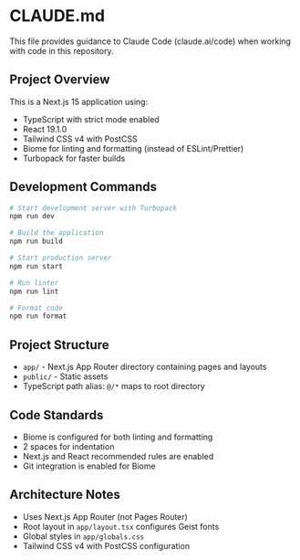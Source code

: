 # CLAUDE.md

This file provides guidance to Claude Code (claude.ai/code) when working with code in this repository.

## Project Overview

This is a Next.js 15 application using:
- TypeScript with strict mode enabled
- React 19.1.0
- Tailwind CSS v4 with PostCSS
- Biome for linting and formatting (instead of ESLint/Prettier)
- Turbopack for faster builds

## Development Commands

```bash
# Start development server with Turbopack
npm run dev

# Build the application
npm run build

# Start production server
npm run start

# Run linter
npm run lint

# Format code
npm run format
```

## Project Structure

- `app/` - Next.js App Router directory containing pages and layouts
- `public/` - Static assets
- TypeScript path alias: `@/*` maps to root directory

## Code Standards

- Biome is configured for both linting and formatting
- 2 spaces for indentation
- Next.js and React recommended rules are enabled
- Git integration is enabled for Biome

## Architecture Notes

- Uses Next.js App Router (not Pages Router)
- Root layout in `app/layout.tsx` configures Geist fonts
- Global styles in `app/globals.css`
- Tailwind CSS v4 with PostCSS configuration